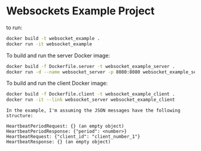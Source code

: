 # Websockets Example Project

to run:
```bash
docker build -t websocket_example .
docker run -it websocket_example
```

To build and run the server Docker image:

```bash
docker build -f Dockerfile.server -t websocket_example_server .
docker run -d --name websocket_server -p 8080:8080 websocket_example_server
```

To build and run the client Docker image:
```bash
docker build -f Dockerfile.client -t websocket_example_client .
docker run -it --link websocket_server websocket_example_client
```


```
In the example, I'm assuming the JSON messages have the following structure:

HeartbeatPeriodRequest: {} (an empty object)
HeartbeatPeriodResponse: {"period": <number>}
HeartbeatRequest: {"client_id": "client_number_1"}
HeartbeatResponse: {} (an empty object)
```


